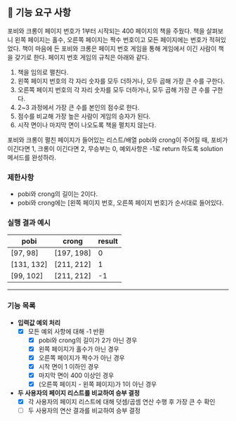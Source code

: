 ## 🚀 기능 요구 사항

포비와 크롱이 페이지 번호가 1부터 시작되는 400 페이지의 책을 주웠다. 책을 살펴보니 왼쪽 페이지는 홀수, 오른쪽 페이지는 짝수 번호이고 모든 페이지에는 번호가 적혀있었다. 책이 마음에 든 포비와 크롱은 페이지 번호 게임을 통해 게임에서 이긴 사람이 책을 갖기로 한다. 페이지 번호 게임의 규칙은 아래와 같다.

1. 책을 임의로 펼친다.
2. 왼쪽 페이지 번호의 각 자리 숫자를 모두 더하거나, 모두 곱해 가장 큰 수를 구한다.
3. 오른쪽 페이지 번호의 각 자리 숫자를 모두 더하거나, 모두 곱해 가장 큰 수를 구한다.
4. 2~3 과정에서 가장 큰 수를 본인의 점수로 한다.
5. 점수를 비교해 가장 높은 사람이 게임의 승자가 된다.
6. 시작 면이나 마지막 면이 나오도록 책을 펼치지 않는다.

포비와 크롱이 펼친 페이지가 들어있는 리스트/배열 pobi와 crong이 주어질 때, 포비가 이긴다면 1, 크롱이 이긴다면 2, 무승부는 0, 예외사항은 -1로 return 하도록 solution 메서드를 완성하라.

### 제한사항

- pobi와 crong의 길이는 2이다.
- pobi와 crong에는 [왼쪽 페이지 번호, 오른쪽 페이지 번호]가 순서대로 들어있다.

### 실행 결과 예시

| pobi | crong | result |
| --- | --- | --- |
| [97, 98] | [197, 198] | 0 |
| [131, 132] | [211, 212] | 1 |
| [99, 102] | [211, 212] | -1 |

---

### 기능 목록
- **입력값 예외 처리**
  - [x] 모든 예외 사항에 대해 -1 반환
    - [x] pobi와 crong의 길이가 2가 아닌 경우
    - [x] 왼쪽 페이지가 홀수가 아닌 경우
    - [x] 오른쪽 페이지가 짝수가 아닌 경우  
    - [x] 시작 면이 1 이하인 경우
    - [x] 마지막 면이 400 이상인 경우
    - [x] (오른쪽 페이지 - 왼쪽 페이지)가 1이 아닌 경우
- **두 사용자의 페이지 리스트를 비교하여 승부 결정**
  - [x] 각 사용자의 페이지 리스트에 대해 덧셈/곱셈 연산 수행 후 가장 큰 수 확인
  - [ ] 두 사용자의 연산 결과를 비교하여 승부 결정